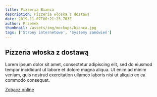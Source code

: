 ```yaml
---
title: Pizzeria Bianca
description: Pizzeria włoska z dostawą
date: 2019-11-07T00:21:23.763Z
author: Przemek
thumbnail: /assets/img/mockups/bianca.jpg
tags: ['Strony internetowe', 'Systemy zamówień'] 
---
```


## Pizzeria włoska z dostawą

Lorem ipsum dolor sit amet, consectetur adipiscing elit, sed do eiusmod tempor incididunt ut labore et dolore magna aliqua. Ut enim ad minim veniam, quis nostrud exercitation ullamco laboris nisi ut aliquip ex ea commodo consequat. 

<a href="https://pizzeriabianca.pl/" title="Zobacz online" target="_blank" class="button">Zobacz online</a>